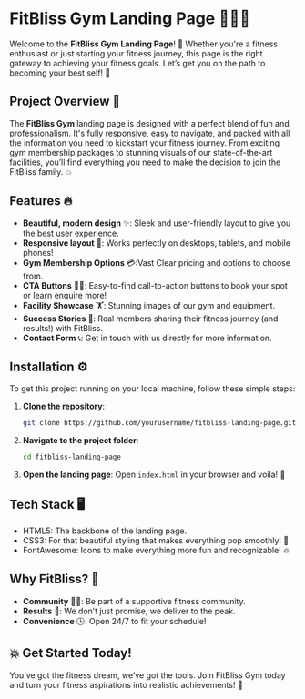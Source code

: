# FitBliss Gym Landing Page 🏋️‍♀️💪

Welcome to the **FitBliss Gym Landing Page**! 🚀 Whether you're a fitness enthusiast or just starting your fitness journey, this page is the right gateway to achieving your fitness goals. Let’s get you on the path to becoming your best self! 🏅

## Project Overview 🎯

The **FitBliss Gym** landing page is designed with a perfect blend of fun and professionalism. It's fully responsive, easy to navigate, and packed with all the information you need to kickstart your fitness journey. From exciting gym membership packages to stunning visuals of our state-of-the-art facilities, you’ll find everything you need to make the decision to join the FitBliss family. 💥

## Features 🔥

- **Beautiful, modern design** ✨: Sleek and user-friendly layout to give you the best user experience.
- **Responsive layout** 📱: Works perfectly on desktops, tablets, and mobile phones!
- **Gym Membership Options** 💳:Vast Clear pricing and options to choose from.
- **CTA Buttons** 🏃‍♂️: Easy-to-find call-to-action buttons to book your spot or learn enquire more!
- **Facility Showcase** 🏋️: Stunning images of our gym and equipment.
- **Success Stories** 🌟: Real members sharing their fitness journey (and results!) with FitBliss.
- **Contact Form** 📞: Get in touch with us directly for more information.
  
## Installation ⚙️

To get this project running on your local machine, follow these simple steps:

1. **Clone the repository**:
   ```bash
   git clone https://github.com/yourusername/fitbliss-landing-page.git
   ```

2. **Navigate to the project folder**:
   ```bash
   cd fitbliss-landing-page
   ```

3. **Open the landing page**:
   Open `index.html` in your browser and voila! 🎉

## Tech Stack 🖥️

- HTML5: The backbone of the landing page.
- CSS3: For that beautiful styling that makes everything pop smoothly! 💅
- FontAwesome: Icons to make everything more fun and recognizable! 🔥

## Why FitBliss? 🤔

- **Community** 👯‍♀️: Be part of a supportive fitness community.
- **Results** 💪: We don’t just promise, we deliver to the peak.
- **Convenience** 🕒: Open 24/7 to fit your schedule!

## 💥 Get Started Today!

You’ve got the fitness dream, we’ve got the tools. Join FitBliss Gym today and turn your fitness aspirations into realistic achievements! 🚀




